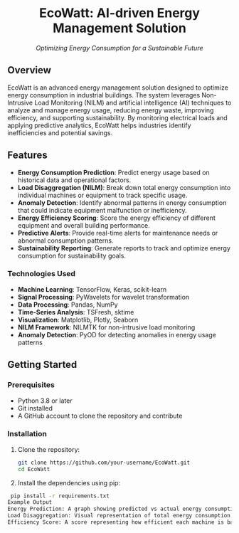 <h1 align="center">EcoWatt: AI-driven Energy Management Solution</h1>

<p align="center"><em>Optimizing Energy Consumption for a Sustainable Future</em></p>

## Overview

EcoWatt is an advanced energy management solution designed to optimize energy consumption in industrial buildings. The system leverages Non-Intrusive Load Monitoring (NILM) and artificial intelligence (AI) techniques to analyze and manage energy usage, reducing energy waste, improving efficiency, and supporting sustainability. By monitoring electrical loads and applying predictive analytics, EcoWatt helps industries identify inefficiencies and potential savings.

## Features

- **Energy Consumption Prediction**: Predict energy usage based on historical data and operational factors.
- **Load Disaggregation (NILM)**: Break down total energy consumption into individual machines or equipment to track specific usage.
- **Anomaly Detection**: Identify abnormal patterns in energy consumption that could indicate equipment malfunction or inefficiency.
- **Energy Efficiency Scoring**: Score the energy efficiency of different equipment and overall building performance.
- **Predictive Alerts**: Provide real-time alerts for maintenance needs or abnormal consumption patterns.
- **Sustainability Reporting**: Generate reports to track and optimize energy consumption for sustainability goals.

<h3>Technologies Used</h3>

<ul>
  <li><strong>Machine Learning</strong>: TensorFlow, Keras, scikit-learn</li>
  <li><strong>Signal Processing</strong>: PyWavelets for wavelet transformation</li>
  <li><strong>Data Processing</strong>: Pandas, NumPy</li>
  <li><strong>Time-Series Analysis</strong>: TSFresh, sktime</li>
  <li><strong>Visualization</strong>: Matplotlib, Plotly, Seaborn</li>
  <li><strong>NILM Framework</strong>: NILMTK for non-intrusive load monitoring</li>
  <li><strong>Anomaly Detection</strong>: PyOD for detecting anomalies in energy usage patterns</li>
</ul>

<h2>Getting Started</h2>

### Prerequisites

- Python 3.8 or later
- Git installed
- A GitHub account to clone the repository and contribute

### Installation

1. Clone the repository:
   ```bash
   git clone https://github.com/your-username/EcoWatt.git
   cd EcoWatt
2. Install the dependencies using pip:
  ```bash
   pip install -r requirements.txt
Example Output
Energy Prediction: A graph showing predicted vs actual energy consumption for specific machines.
Load Disaggregation: Visual representation of total energy consumption disaggregated into different appliances.
Efficiency Score: A score representing how efficient each machine is based on energy usage.




 




